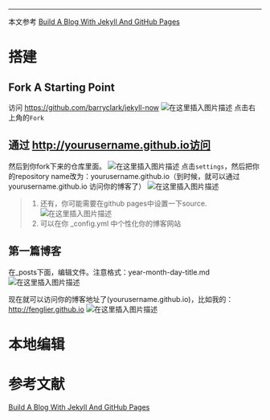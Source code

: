 


----------------------
本文参考 [Build A Blog With Jekyll And GitHub Pages](https://www.smashingmagazine.com/2014/08/build-blog-jekyll-github-pages/)
# 搭建
## Fork A Starting Point
访问 https://github.com/barryclark/jekyll-now
![在这里插入图片描述](https://img-blog.csdnimg.cn/20190316122242412.png?x-oss-process=image/watermark,type_ZmFuZ3poZW5naGVpdGk,shadow_10,text_aHR0cHM6Ly9ibG9nLmNzZG4ubmV0L3dvYnVzaGl4aWFvYmFpbGlhbg==,size_16,color_FFFFFF,t_70)
点击右上角的<code>Fork</code>

## 通过 http://yourusername.github.io访问
然后到你fork下来的仓库里面。
![在这里插入图片描述](https://img-blog.csdnimg.cn/20190316122424578.png?x-oss-process=image/watermark,type_ZmFuZ3poZW5naGVpdGk,shadow_10,text_aHR0cHM6Ly9ibG9nLmNzZG4ubmV0L3dvYnVzaGl4aWFvYmFpbGlhbg==,size_16,color_FFFFFF,t_70)
点击<code>settings</code>，然后把你的repository name改为：yourusername.github.io（到时候，就可以通过 yourusername.github.io 访问你的博客了）
![在这里插入图片描述](https://img-blog.csdnimg.cn/20190316122511695.png?x-oss-process=image/watermark,type_ZmFuZ3poZW5naGVpdGk,shadow_10,text_aHR0cHM6Ly9ibG9nLmNzZG4ubmV0L3dvYnVzaGl4aWFvYmFpbGlhbg==,size_16,color_FFFFFF,t_70)
>1. 还有，你可能需要在github pages中设置一下source.![在这里插入图片描述](https://img-blog.csdnimg.cn/20190316123332470.png?x-oss-process=image/watermark,type_ZmFuZ3poZW5naGVpdGk,shadow_10,text_aHR0cHM6Ly9ibG9nLmNzZG4ubmV0L3dvYnVzaGl4aWFvYmFpbGlhbg==,size_16,color_FFFFFF,t_70)
>2. 可以在你 _config.yml 中个性化你的博客网站

## 第一篇博客
在_posts下面，编辑文件。注意格式：year-month-day-title.md
![在这里插入图片描述](https://img-blog.csdnimg.cn/20190316122900386.png?x-oss-process=image/watermark,type_ZmFuZ3poZW5naGVpdGk,shadow_10,text_aHR0cHM6Ly9ibG9nLmNzZG4ubmV0L3dvYnVzaGl4aWFvYmFpbGlhbg==,size_16,color_FFFFFF,t_70)

现在就可以访问你的博客地址了(yourusername.github.io)，比如我的：http://fenglier.github.io
![在这里插入图片描述](https://img-blog.csdnimg.cn/2019031612302289.png?x-oss-process=image/watermark,type_ZmFuZ3poZW5naGVpdGk,shadow_10,text_aHR0cHM6Ly9ibG9nLmNzZG4ubmV0L3dvYnVzaGl4aWFvYmFpbGlhbg==,size_16,color_FFFFFF,t_70)

# 本地编辑





# 参考文献
[Build A Blog With Jekyll And GitHub Pages](https://www.smashingmagazine.com/2014/08/build-blog-jekyll-github-pages/)
